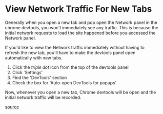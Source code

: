 # View Network Traffic For New Tabs

Generally when you open a new tab and pop open the Network panel in the chrome
devtools, you won't immediately see any traffic. This is because the initial
network requests to load the site happened before you accessed the Network
panel.

If you'd like to view the Network traffic immediately without having to refresh
the new tab, you'll have to make the devtools panel open automatically with new
tabs.

1. Click the _triple dot_ icon from the top of the devtools panel
2. Click 'Settings'
3. Find the 'DevTools' section
4. Check the box for 'Auto-open DevTools for popups'

Now, whenever you open a new tab, Chrome devtools will be open and the initial
network traffic will be recorded.

[source](https://stackoverflow.com/questions/16210468/chrome-dev-tools-how-to-trace-network-for-a-link-that-opens-a-new-tab)
